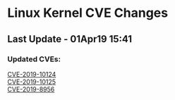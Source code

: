 
# **Linux Kernel CVE Changes**

## Last Update - 01Apr19 15:41

### **Updated CVEs:**

[CVE-2019-10124](cves/CVE-2019-10124)  
[CVE-2019-10125](cves/CVE-2019-10125)  
[CVE-2019-8956](cves/CVE-2019-8956)  
